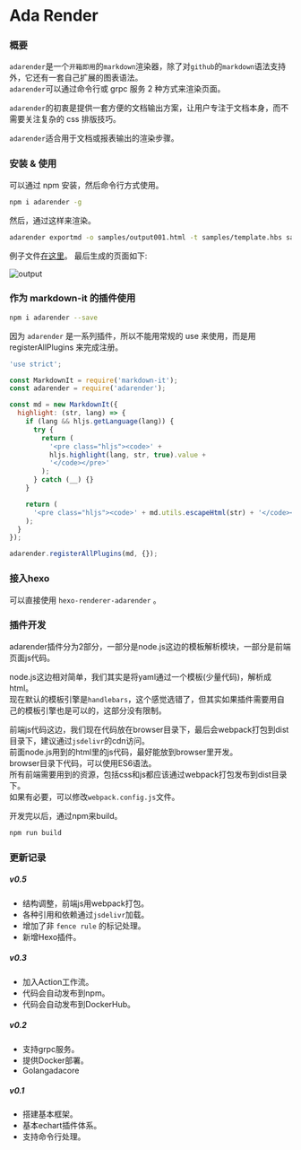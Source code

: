 # Ada Render

### 概要

`adarender`是一个`开箱即用`的`markdown`渲染器，除了对`github`的`markdown`语法支持外，它还有一套自己扩展的图表语法。  
`adarender`可以通过命令行或 grpc 服务 2 种方式来渲染页面。

`adarender`的初衷是提供一套方便的文档输出方案，让用户专注于文档本身，而不需要关注复杂的 css 排版技巧。

`adarender`适合用于文档或报表输出的渲染步骤。

### 安装 & 使用

可以通过 npm 安装，然后命令行方式使用。

```bash
npm i adarender -g
```

然后，通过这样来渲染。

```bash
adarender exportmd -o samples/output001.html -t samples/template.hbs samples/sample001.md
```

例子文件[在这里](https://github.com/zhs007/adarender/blob/master/samples/sample001.md)。
最后生成的页面如下:

![output](https://github.com/zhs007/adarender/blob/master/samples/output.png)

### 作为 markdown-it 的插件使用

```bash
npm i adarender --save
```

因为 `adarender` 是一系列插件，所以不能用常规的 use 来使用，而是用 registerAllPlugins 来完成注册。

```js
'use strict';

const MarkdownIt = require('markdown-it');
const adarender = require('adarender');

const md = new MarkdownIt({
  highlight: (str, lang) => {
    if (lang && hljs.getLanguage(lang)) {
      try {
        return (
          '<pre class="hljs"><code>' +
          hljs.highlight(lang, str, true).value +
          '</code></pre>'
        );
      } catch (__) {}
    }

    return (
      '<pre class="hljs"><code>' + md.utils.escapeHtml(str) + '</code></pre>'
    );
  }
});

adarender.registerAllPlugins(md, {});
```

### 接入hexo

可以直接使用 ``hexo-renderer-adarender`` 。

### 插件开发

adarender插件分为2部分，一部分是node.js这边的模板解析模块，一部分是前端页面js代码。

node.js这边相对简单，我们其实是将yaml通过一个模板(少量代码)，解析成html。  
现在默认的模板引擎是``handlebars``，这个感觉选错了，但其实如果插件需要用自己的模板引擎也是可以的，这部分没有限制。

前端js代码这边，我们现在代码放在browser目录下，最后会webpack打包到dist目录下，建议通过``jsdelivr``的cdn访问。  
前面node.js用到的html里的js代码，最好能放到browser里开发。  
browser目录下代码，可以使用ES6语法。  
所有前端需要用到的资源，包括css和js都应该通过webpack打包发布到dist目录下。  
如果有必要，可以修改``webpack.config.js``文件。

开发完以后，通过npm来build。

```js
npm run build
```

### 更新记录

##### v0.5

- 结构调整，前端js用webpack打包。
- 各种引用和依赖通过``jsdelivr``加载。
- 增加了非 `fence rule` 的标记处理。
- 新增Hexo插件。

##### v0.3

- 加入Action工作流。
- 代码会自动发布到npm。
- 代码会自动发布到DockerHub。

##### v0.2

- 支持grpc服务。
- 提供Docker部署。
- Golangadacore

##### v0.1

- 搭建基本框架。
- 基本echart插件体系。
- 支持命令行处理。